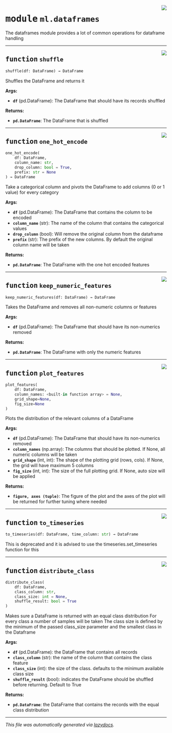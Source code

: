 <!-- markdownlint-disable -->

<a href="../../../arcus/ml/dataframes.py#L0"><img align="right" style="float:right;" src="https://img.shields.io/badge/-source-cccccc?style=flat-square" /></a>

# <kbd>module</kbd> `ml.dataframes`
The dataframes module provides a lot of common operations for dataframe handling 


---

<a href="../../../arcus/ml/dataframes.py#L13"><img align="right" style="float:right;" src="https://img.shields.io/badge/-source-cccccc?style=flat-square" /></a>

## <kbd>function</kbd> `shuffle`

```python
shuffle(df: DataFrame) → DataFrame
```

Shuffles the DataFrame and returns it 



**Args:**
 
 - <b>`df`</b> (pd.DataFrame):  The DataFrame that should have its records shuffled 



**Returns:**
 
 - <b>`pd.DataFrame`</b>:  The DataFrame that is shuffled 


---

<a href="../../../arcus/ml/dataframes.py#L25"><img align="right" style="float:right;" src="https://img.shields.io/badge/-source-cccccc?style=flat-square" /></a>

## <kbd>function</kbd> `one_hot_encode`

```python
one_hot_encode(
    df: DataFrame,
    column_name: str,
    drop_column: bool = True,
    prefix: str = None
) → DataFrame
```

Take a categorical column and pivots the DataFrame to add columns (0 or 1 value) for every category 



**Args:**
 
 - <b>`df`</b> (pd.DataFrame):  The DataFrame that contains the column to be encoded 
 - <b>`column_name`</b> (str):  The name of the column that contains the categorical values 
 - <b>`drop_column`</b> (bool):  Will remove the original column from the dataframe 
 - <b>`prefix`</b> (str):  The prefix of the new columns.  By default the original column name will be taken 



**Returns:**
 
 - <b>`pd.DataFrame`</b>:  The DataFrame with the one hot encoded features 


---

<a href="../../../arcus/ml/dataframes.py#L50"><img align="right" style="float:right;" src="https://img.shields.io/badge/-source-cccccc?style=flat-square" /></a>

## <kbd>function</kbd> `keep_numeric_features`

```python
keep_numeric_features(df: DataFrame) → DataFrame
```

Takes the DataFrame and removes all non-numeric columns or features 



**Args:**
 
 - <b>`df`</b> (pd.DataFrame):  The DataFrame that should have its non-numerics removed 



**Returns:**
 
 - <b>`pd.DataFrame`</b>:  The DataFrame with only the numeric features 


---

<a href="../../../arcus/ml/dataframes.py#L61"><img align="right" style="float:right;" src="https://img.shields.io/badge/-source-cccccc?style=flat-square" /></a>

## <kbd>function</kbd> `plot_features`

```python
plot_features(
    df: DataFrame,
    column_names: <built-in function array> = None,
    grid_shape=None,
    fig_size=None
)
```

Plots the distribution of the relevant columns of a DataFrame 



**Args:**
 
 - <b>`df`</b> (pd.DataFrame):  The DataFrame that should have its non-numerics removed 
 - <b>`column_names`</b> (np.array):  The columns that should be plotted.  If None, all numeric columns will be taken 
 - <b>`grid_shape`</b> (int, int):  The shape of the plotting grid (rows, cols).  If None, the grid will have maximum 5 columns 
 - <b>`fig_size`</b> (int, int):  The size of the full plotting grid.  If None, auto size will be applied 



**Returns:**
 
 - <b>`figure, axes (tuple)`</b>:  The figure of the plot and the axes of the plot will be returned for further tuning where needed 


---

<a href="../../../arcus/ml/dataframes.py#L101"><img align="right" style="float:right;" src="https://img.shields.io/badge/-source-cccccc?style=flat-square" /></a>

## <kbd>function</kbd> `to_timeseries`

```python
to_timeseries(df: DataFrame, time_column: str) → DataFrame
```

This is deprecated and it is advised to use the timeseries.set_timeseries function for this 


---

<a href="../../../arcus/ml/dataframes.py#L107"><img align="right" style="float:right;" src="https://img.shields.io/badge/-source-cccccc?style=flat-square" /></a>

## <kbd>function</kbd> `distribute_class`

```python
distribute_class(
    df: DataFrame,
    class_column: str,
    class_size: int = None,
    shuffle_result: bool = True
)
```

Makes sure a DataFrame is returned with an equal class distribution For every class a number of samples will be taken The class size is defined by the minimum of the passed class_size parameter and the smallest class in the Dataframe 



**Args:**
 
 - <b>`df`</b> (pd.DataFrame):  the DataFrame that contains all records 
 - <b>`class_column`</b> (str):  the name of the column that contains the class feature 
 - <b>`class_size`</b> (int):  the size of the class.  defaults to the minimum available class size 
 - <b>`shuffle_result`</b> (bool):  indicates the DataFrame should be shuffled before returning.  Default to True 



**Returns:**
 
 - <b>`pd.DataFrame`</b>:  the DataFrame that contains the records with the equal class distribution 




---

_This file was automatically generated via [lazydocs](https://github.com/ml-tooling/lazydocs)._
